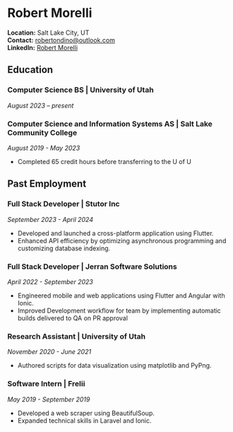 # Robert Morelli

**Location:** Salt Lake City, UT  
**Contact:** robertondino@outlook.com  
**LinkedIn:** [Robert Morelli](https://www.linkedin.com/in/robert-morelli-b2386118b/)

## Education
### **Computer Science BS** | University of Utah  
*August 2023 – present*

### **Computer Science and Information Systems AS** | Salt Lake Community College  
  *August 2019 - May 2023*  
- Completed 65 credit hours before transferring to the U of U

## Past Employment
### Full Stack Developer | Stutor Inc
  *September 2023 - April 2024*  
- Developed and launched a cross-platform application using Flutter.
- Enhanced API efficiency by optimizing asynchronous programming and customizing database indexing.

### Full Stack Developer | Jerran Software Solutions
  *April 2022 - September 2023*  
- Engineered mobile and web applications using Flutter and Angular with Ionic.
- Improved Development workflow for team by implementing automatic builds delivered to QA on PR approval

### Research Assistant | University of Utah
  *November 2020 - June 2021*  
- Authored scripts for data visualization using matplotlib and PyPng.

### Software Intern | Frelii
  *May 2019 - September 2019*  
- Developed a web scraper using BeautifulSoup.
- Expanded technical skills in Laravel and Ionic.
